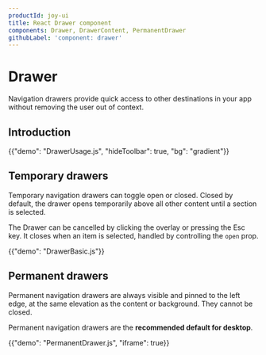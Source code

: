 ```yaml
---
productId: joy-ui
title: React Drawer component
components: Drawer, DrawerContent, PermanentDrawer
githubLabel: 'component: drawer'
---
```


# Drawer

<p class="description">Navigation drawers provide quick access to other destinations in your app without removing the user out of context.</p>

## Introduction

{{"demo": "DrawerUsage.js", "hideToolbar": true, "bg": "gradient"}}

## Temporary drawers

Temporary navigation drawers can toggle open or closed. Closed by default, the drawer opens temporarily above all other content until a section is selected.

The Drawer can be cancelled by clicking the overlay or pressing the Esc key.
It closes when an item is selected, handled by controlling the `open` prop.

{{"demo": "DrawerBasic.js"}}

## Permanent drawers

Permanent navigation drawers are always visible and pinned to the left edge, at the same elevation as the content or background. They cannot be closed.

Permanent navigation drawers are the **recommended default for desktop**.

{{"demo": "PermanentDrawer.js", "iframe": true}}
